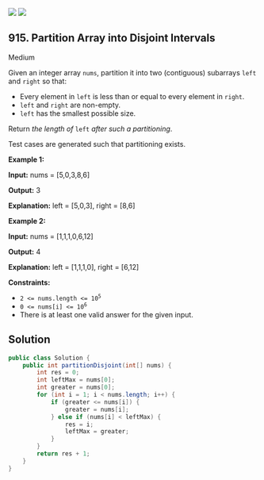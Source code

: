 [![](https://img.shields.io/github/stars/javadev/LeetCode-in-Java?label=Stars&style=flat-square)](https://github.com/javadev/LeetCode-in-Java)
[![](https://img.shields.io/github/forks/javadev/LeetCode-in-Java?label=Fork%20me%20on%20GitHub%20&style=flat-square)](https://github.com/javadev/LeetCode-in-Java/fork)

## 915\. Partition Array into Disjoint Intervals

Medium

Given an integer array `nums`, partition it into two (contiguous) subarrays `left` and `right` so that:

*   Every element in `left` is less than or equal to every element in `right`.
*   `left` and `right` are non-empty.
*   `left` has the smallest possible size.

Return _the length of_ `left` _after such a partitioning_.

Test cases are generated such that partitioning exists.

**Example 1:**

**Input:** nums = [5,0,3,8,6]

**Output:** 3

**Explanation:** left = [5,0,3], right = [8,6] 

**Example 2:**

**Input:** nums = [1,1,1,0,6,12]

**Output:** 4

**Explanation:** left = [1,1,1,0], right = [6,12] 

**Constraints:**

*   <code>2 <= nums.length <= 10<sup>5</sup></code>
*   <code>0 <= nums[i] <= 10<sup>6</sup></code>
*   There is at least one valid answer for the given input.

## Solution

```java
public class Solution {
    public int partitionDisjoint(int[] nums) {
        int res = 0;
        int leftMax = nums[0];
        int greater = nums[0];
        for (int i = 1; i < nums.length; i++) {
            if (greater <= nums[i]) {
                greater = nums[i];
            } else if (nums[i] < leftMax) {
                res = i;
                leftMax = greater;
            }
        }
        return res + 1;
    }
}
```